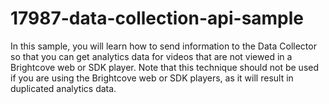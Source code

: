 # 17987-data-collection-api-sample
In this sample, you will learn how to send information to the Data Collector so that you can get analytics data for videos that are not viewed in a Brightcove web or SDK player. Note that this technique should not be used if you are using the Brightcove web or SDK players, as it will result in duplicated analytics data.
